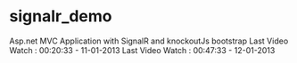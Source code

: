 signalr_demo
============

Asp.net MVC Application with SignalR and knockoutJs bootstrap 
Last Video Watch : 00:20:33  - 11-01-2013
Last Video Watch : 00:47:33  - 12-01-2013
